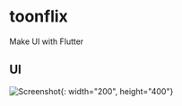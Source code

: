 # toonflix

Make UI with Flutter

## UI

![Screenshot](https://github.com/circleolami/synerex_toonflix/assets/100764111/ce0f9d0d-c25a-4848-b1e0-cbc6066c93f2){: width="200", height="400"}
